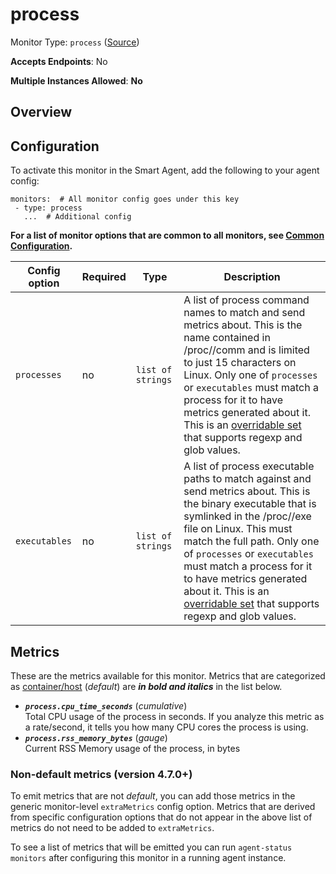 
<!--- Generated by to-integrations-repo script in Smart Agent repo, DO NOT MODIFY HERE --->
<!--- GENERATED BY gomplate from scripts/docs/templates/monitor-page.md.tmpl --->

# process

Monitor Type: `process` ([Source](https://github.com/signalfx/signalfx-agent/tree/main/pkg/monitors/process))

**Accepts Endpoints**: No

**Multiple Instances Allowed**: **No**

## Overview


## Configuration

To activate this monitor in the Smart Agent, add the following to your
agent config:

```
monitors:  # All monitor config goes under this key
 - type: process
   ...  # Additional config
```

**For a list of monitor options that are common to all monitors, see [Common
Configuration](../monitor-config.html#common-configuration).**


| Config option | Required | Type | Description |
| --- | --- | --- | --- |
| `processes` | no | `list of strings` | A list of process command names to match and send metrics about.  This is the name contained in /proc/<pid>/comm and is limited to just 15 characters on Linux.  Only one of `processes` or `executables` must match a process for it to have metrics generated about it. This is an [overridable set](https://docs.splunk.com/Observability/gdi/smart-agent/smart-agent-resources.html#filtering-data-using-the-smart-agent) that supports regexp and glob values. |
| `executables` | no | `list of strings` | A list of process executable paths to match against and send metrics about.  This is the binary executable that is symlinked in the /proc/<pid>/exe file on Linux.  This must match the full path.  Only one of `processes` or `executables` must match a process for it to have metrics generated about it. This is an [overridable set](https://docs.splunk.com/Observability/gdi/smart-agent/smart-agent-resources.html#filtering-data-using-the-smart-agent) that supports regexp and glob values. |


## Metrics

These are the metrics available for this monitor.
Metrics that are categorized as
[container/host](https://docs.splunk.com/Observability/admin/subscription-usage/monitor-imm-billing-usage.html#about-custom-bundled-and-high-resolution-metrics)
(*default*) are ***in bold and italics*** in the list below.


 - ***`process.cpu_time_seconds`*** (*cumulative*)<br>    Total CPU usage of the process in seconds.  If you analyze this metric as a rate/second, it tells you how many CPU cores the process is using.
 - ***`process.rss_memory_bytes`*** (*gauge*)<br>    Current RSS Memory usage of the process, in bytes

### Non-default metrics (version 4.7.0+)

To emit metrics that are not _default_, you can add those metrics in the
generic monitor-level `extraMetrics` config option.  Metrics that are derived
from specific configuration options that do not appear in the above list of
metrics do not need to be added to `extraMetrics`.

To see a list of metrics that will be emitted you can run `agent-status
monitors` after configuring this monitor in a running agent instance.



